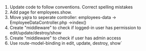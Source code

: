 1. Update code to follow conventions. Correct spelling mistakes
2. Add page for employees.show.
3. Move yajra to seperate controller: employees-data -> EmployeeDataController.php ->index() 
4. Create "middleware" to check if logged-in user has permission to edit/update/destroy/show
5. Create "middleware" to check if user has admin access
6. Use route-model-binding in edit, update, destroy, show`